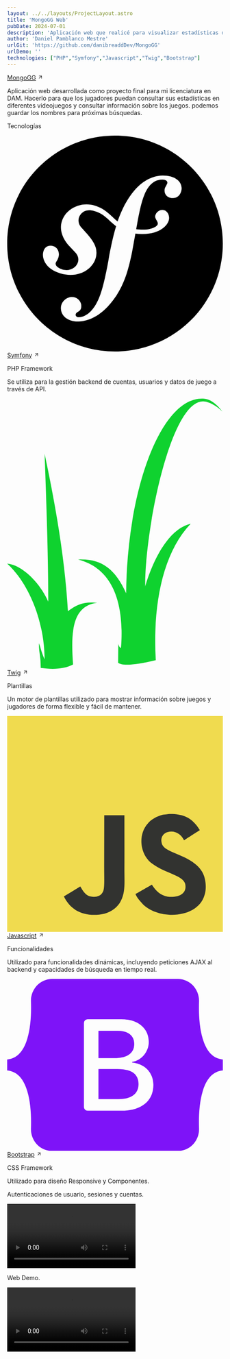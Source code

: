 ```yaml
---
layout: ../../layouts/ProjectLayout.astro
title: 'MongoGG Web'
pubDate: 2024-07-01
description: 'Aplicación web que realicé para visualizar estadísticas de jugadores y juegos. TFG de DAM.'
author: 'Daniel Pamblanco Mestre'
urlGit: 'https://github.com/danibreaddDev/MongoGG'
urlDemo: ''
technologies: ["PHP","Symfony","Javascript","Twig","Bootstrap"]
---
```



<div class="grid items-center py-4 space-y-20">
  <div class="flex flex-col space-y-5">
  <div class="group flex space-x-1 items-center">
    <a class="text-xl text-neutral-700 dark:text-neutral-200 decoration-solid underline-offset-[5px] hover:underline" href="https://github.com/danibreaddDev/MongoGG" target="_blank">MongoGG</a>
    <svg
                width="13"
                height="13"
                stroke="currentColor"
                stroke-width="2"
                class="lucide-icon lucide lucide-arrow-up-right opacity-50 duration-200 group-hover:translate-x-[1.5px] group-hover:opacity-100 font-semibold stroke-neutral-700 dark:stroke-neutral-100"
                xmlns="http://www.w3.org/2000/svg"
                viewBox="0 0 24 24"
                fill="none"
                stroke-linecap="round"
                stroke-linejoin="round"
                ><path d="M7 7h10v10"></path><path d="M7 17 17 7"></path></svg>
                </div>
    <p class="text-sm text-neutral-600 dark:text-neutral-300">Aplicación web desarrollada como proyecto final para mi licenciatura en DAM. Hacerlo para que los jugadores puedan consultar sus estadísticas en diferentes videojuegos y consultar información sobre los juegos. podemos guardar los nombres para próximas búsquedas.</p>
    <p class="text-lg text-neutral-700 dark:text-neutral-200">Tecnologías</p>
    <div class="grid grid-cols-1 sm:grid-cols-2 gap-10">
    <!-- Tecnología 1 -->
      <div class="flex flex-col p-5 space-y-2 ring-1 ring-gray-300 dark:ring-neutral-700 rounded-lg hover:shadow-md transition-shadow duration-500  dark:hover:shadow-neutral-300 hover:shadow-neutral-400">
        <div class="flex flex-wrap gap-2 items-center">
         <svg role="img" viewBox="0 0 24 24" xmlns="http://www.w3.org/2000/svg" class="size-9 dark:fill-neutral-200"><title>Symfony</title><path d="M24 12c0 6.628-5.372 12-12 12S0 18.628 0 12 5.372 0 12 0s12 5.372 12 12zm-6.753-7.561c-1.22.042-2.283.715-3.075 1.644-.878 1.02-1.461 2.229-1.881 3.461-.753-.614-1.332-1.414-2.539-1.761-.966-.297-2.015-.105-2.813.514-.41.319-.71.757-.861 1.254-.36 1.176.381 2.225.719 2.6l.737.79c.15.154.519.56.339 1.138-.193.631-.951 1.037-1.732.799-.348-.106-.848-.366-.734-.73.045-.15.152-.263.21-.391.052-.11.077-.194.095-.242.141-.465-.053-1.07-.551-1.223-.465-.143-.939-.03-1.125.566-.209.68.117 1.913 1.86 2.449 2.04.628 3.765-.484 4.009-1.932.153-.907-.255-1.582-1.006-2.447l-.612-.677c-.371-.37-.497-1.002-.114-1.485.324-.409.785-.584 1.539-.379 1.103.3 1.594 1.063 2.412 1.68-.338 1.11-.56 2.223-.759 3.222l-.123.746c-.585 3.07-1.033 4.757-2.194 5.726-.234.166-.57.416-1.073.434-.266.005-.352-.176-.355-.257-.006-.184.15-.271.255-.353.154-.083.39-.224.372-.674-.016-.532-.456-.994-1.094-.973-.477.017-1.203.465-1.176 1.286.028.85.819 1.485 2.012 1.444.638-.021 2.062-.281 3.464-1.949 1.633-1.911 2.09-4.101 2.434-5.706l.383-2.116c.213.024.441.042.69.048 2.032.044 3.049-1.01 3.064-1.776.01-.464-.304-.921-.744-.91-.386.009-.718.278-.806.654-.094.428.646.813.068 1.189-.41.266-1.146.452-2.184.3l.188-1.042c.386-1.976.859-4.407 2.661-4.467.132-.007.612.006.623.323.003.105-.022.134-.147.375-.115.155-.174.345-.168.537.017.504.4.836.957.816.743-.023.955-.748.945-1.119-.032-.874-.952-1.424-2.17-1.386z"/></svg>
          <div class="flex flex-col">
            <div class="group flex space-x-1 items-center">
              <a class="text-neutral-700 dark:text-neutral-200 " href="https://symfony.com/" target="_blank">Symfony</a>
              <svg
                width="13"
                height="13"
                stroke="currentColor"
                stroke-width="2"
                class="lucide-icon lucide lucide-arrow-up-right opacity-50 duration-200 group-hover:translate-x-[1.5px] group-hover:opacity-100 font-semibold stroke-neutral-700 dark:stroke-neutral-100"
                xmlns="http://www.w3.org/2000/svg"
                viewBox="0 0 24 24"
                fill="none"
                stroke-linecap="round"
                stroke-linejoin="round"
                ><path d="M7 7h10v10"></path><path d="M7 17 17 7"></path></svg>
            </div>
            <p class="text-sm text-neutral-500 dark:text-neutral-300">PHP Framework</p>
          </div>
        </div>
        <p class="text-sm p-1 rounded text-neutral-700 dark:text-neutral-200">Se utiliza para la gestión backend de cuentas, usuarios y datos de juego a través de API.</p>
      </div>
      <!-- Tecnología 2 -->
      <div class="flex flex-col p-5 space-y-2 ring-1 ring-gray-300 dark:ring-neutral-700 rounded-lg hover:shadow-md transition-shadow duration-500  dark:hover:shadow-neutral-300 hover:shadow-neutral-400">
        <div class="flex flex-wrap gap-2 items-center">
         <svg xmlns="http://www.w3.org/2000/svg" class="size-9" viewBox="0 0 409 512"> <path fill="#0fd22f" d="M371.8 5.235c-62.97-.89-111.28 248.327-109.948 350.446c20.862-68.729 52.64-111.158 86.17-118.518c-55.611 58.064-71.843 160.665-66.18 258.452c-35.675 8.41-62.633 11.845-71.418 4.91l.288-35.958c1.1 4.429 2.726 7.312 5.177 7.767c6.329-80.257-12.841-150.119-81.407-167.418c43.436-2.301 69.925 16.988 91.188 63.86C227.09 175.856 290.72-3.334 371.8.047c12.627.527 24.678 8.91 36.396 24.666C397.892 13.709 382.097 5.38 371.8 5.235M77.921 384.671C60.88 346.153 26.401 314.778 0 312.578C39.603 348.514 70.556 419.13 70.965 493.96c-7.794-18.432-6.741-20.232-10.648-30.309c-.617 16.863 3.416 21.645 3.288 46.666c22.386 3.024 43.487 2.603 61.336-6.543c-3.969-57.738-3.474-111.123 45.798-116.948c-25.675-2.178-37.611 3.083-55.555 15.845c-5.777-100.65-24.591-206.397-44.219-297.992c4.066 110.014 7.175 210.893 6.956 279.992" />
</svg>
          <div class="flex flex-col">
            <div class="group flex space-x-1 items-center">
              <a class="text-neutral-700 dark:text-neutral-200" href="https://twig.symfony.com/" target="_blank">Twig</a>
              <svg
                width="13"
                height="13"
                stroke="currentColor"
                stroke-width="2"
                class="lucide-icon lucide lucide-arrow-up-right opacity-50 duration-200 group-hover:translate-x-[1.5px] group-hover:opacity-100 font-semibold stroke-neutral-700 dark:stroke-neutral-100"
                xmlns="http://www.w3.org/2000/svg"
                viewBox="0 0 24 24"
                fill="none"
                stroke-linecap="round"
                stroke-linejoin="round"
                ><path d="M7 7h10v10"></path><path d="M7 17 17 7"></path></svg>
            </div>
            <p class="text-sm text-neutral-500 dark:text-neutral-300">Plantillas</p>
          </div>
        </div>
        <p class="text-sm p-1 rounded text-neutral-700 dark:text-neutral-200 text-wrap">Un motor de plantillas utilizado para mostrar información sobre juegos y jugadores de forma flexible y fácil de mantener.</p>
      </div>
      <!-- Tecnología 3 -->
      <div class="flex flex-col p-5 space-y-2 ring-1 ring-gray-300 dark:ring-neutral-700 rounded-lg hover:shadow-md transition-shadow duration-500  dark:hover:shadow-neutral-300 hover:shadow-neutral-400">
        <div class="flex flex-wrap gap-2 items-center">
        <svg xmlns="http://www.w3.org/2000/svg" class="size-9" viewBox="0 0 1052 1052"><path fill="#f0db4f" d="M0 0h1052v1052H0z"/><path d="M965.9 801.1c-7.7-48-39-88.3-131.7-125.9-32.2-14.8-68.1-25.399-78.8-49.8-3.8-14.2-4.3-22.2-1.9-30.8 6.9-27.9 40.2-36.6 66.6-28.6 17 5.7 33.1 18.801 42.8 39.7 45.4-29.399 45.3-29.2 77-49.399-11.6-18-17.8-26.301-25.4-34-27.3-30.5-64.5-46.2-124-45-10.3 1.3-20.699 2.699-31 4-29.699 7.5-58 23.1-74.6 44-49.8 56.5-35.6 155.399 25 196.1 59.7 44.8 147.4 55 158.6 96.9 10.9 51.3-37.699 67.899-86 62-35.6-7.4-55.399-25.5-76.8-58.4-39.399 22.8-39.399 22.8-79.899 46.1 9.6 21 19.699 30.5 35.8 48.7 76.2 77.3 266.899 73.5 301.1-43.5 1.399-4.001 10.6-30.801 3.199-72.101zm-394-317.6h-98.4c0 85-.399 169.4-.399 254.4 0 54.1 2.8 103.7-6 118.9-14.4 29.899-51.7 26.2-68.7 20.399-17.3-8.5-26.1-20.6-36.3-37.699-2.8-4.9-4.9-8.7-5.601-9-26.699 16.3-53.3 32.699-80 49 13.301 27.3 32.9 51 58 66.399 37.5 22.5 87.9 29.4 140.601 17.3 34.3-10 63.899-30.699 79.399-62.199 22.4-41.3 17.6-91.3 17.4-146.6.5-90.2 0-180.4 0-270.9z" fill="#323330"/></svg>
          <div class="flex flex-col">
            <div class="group flex space-x-1 items-center">
              <a class="text-neutral-700 dark:text-neutral-200" href="https://www.javascript.com/" target="_blank">Javascript</a>
              <svg
                width="13"
                height="13"
                stroke="currentColor"
                stroke-width="2"
                class="lucide-icon lucide lucide-arrow-up-right opacity-50 duration-200 group-hover:translate-x-[1.5px] group-hover:opacity-100 font-semibold stroke-neutral-700 dark:stroke-neutral-100"
                xmlns="http://www.w3.org/2000/svg"
                viewBox="0 0 24 24"
                fill="none"
                stroke-linecap="round"
                stroke-linejoin="round"
                ><path d="M7 7h10v10"></path><path d="M7 17 17 7"></path></svg>
            </div>
            <p class="text-sm text-neutral-500 dark:text-neutral-300">Funcionalidades</p>
          </div>
        </div>
        <p class="text-sm p-1 rounded text-neutral-700 dark:text-neutral-200 text-wrap">Utilizado para funcionalidades dinámicas, incluyendo peticiones AJAX al backend y capacidades de búsqueda en tiempo real.</p>
      </div>
      <!-- tech 4 -->
      <div class="flex flex-col p-5 space-y-2 ring-1 ring-gray-300 dark:ring-neutral-700 rounded-lg hover:shadow-md transition-shadow duration-500  dark:hover:shadow-neutral-300 hover:shadow-neutral-400">
        <div class="flex flex-wrap gap-2 items-center">
        <svg viewBox="0 0 256 204" xmlns="http://www.w3.org/2000/svg" class="size-9" preserveAspectRatio="xMidYMid"><path fill="#7E13F8" d="M53.172 0C38.565 0 27.756 12.785 28.24 26.65c.465 13.32-.139 30.573-4.482 44.642C19.402 85.402 12.034 94.34 0 95.488v12.956c12.034 1.148 19.402 10.086 23.758 24.197 4.343 14.069 4.947 31.32 4.482 44.641-.484 13.863 10.325 26.65 24.934 26.65h149.673c14.608 0 25.414-12.785 24.93-26.65-.464-13.32.139-30.572 4.482-44.641 4.359-14.11 11.707-23.05 23.741-24.197V95.488c-12.034-1.148-19.382-10.086-23.74-24.196-4.344-14.067-4.947-31.321-4.483-44.642C228.261 12.787 217.455 0 202.847 0H53.17h.002ZM173.56 125.533c0 19.092-14.24 30.67-37.872 30.67h-40.23a4.339 4.339 0 0 1-4.338-4.339V52.068a4.339 4.339 0 0 1 4.339-4.34h39.999c19.705 0 32.637 10.675 32.637 27.063 0 11.503-8.7 21.801-19.783 23.604v.601c15.089 1.655 25.248 12.104 25.248 26.537Zm-42.26-64.05h-22.937v32.4h19.32c14.934 0 23.17-6.014 23.17-16.764 0-10.073-7.082-15.636-19.552-15.636Zm-22.937 45.256v35.705h23.782c15.548 0 23.786-6.239 23.786-17.965 0-11.728-8.467-17.742-24.786-17.742h-22.782v.002Z"/></svg>
          <div class="flex flex-col">
            <div class="group flex space-x-1 items-center">
              <a class="text-neutral-700 dark:text-neutral-200" href="https://www.javascript.com/" target="_blank">Bootstrap</a>
              <svg
                width="13"
                height="13"
                stroke="currentColor"
                stroke-width="2"
                class="lucide-icon lucide lucide-arrow-up-right opacity-50 duration-200 group-hover:translate-x-[1.5px] group-hover:opacity-100 font-semibold stroke-neutral-700 dark:stroke-neutral-100"
                xmlns="http://www.w3.org/2000/svg"
                viewBox="0 0 24 24"
                fill="none"
                stroke-linecap="round"
                stroke-linejoin="round"
                ><path d="M7 7h10v10"></path><path d="M7 17 17 7"></path></svg>
            </div>
            <p class="text-sm text-neutral-500 dark:text-neutral-300">CSS Framework</p>
          </div>
        </div>
        <p class="text-sm p-1 rounded text-neutral-700 dark:text-neutral-200 text-wrap">Utilizado para diseño Responsive y Componentes.</p>
      </div>
      <!-- siguiente tech -->
    </div>
    <div class="grid grid-cols-1 sm:grid-cols-2 items-center gap-10 py-5">

  <div class="flex flex-col space-y-3 items-center">
  <p class="text-sm text-neutral-700 dark:text-neutral-200">Autenticaciones de usuario, sesiones y cuentas.</p>
  <video controls class="rounded">
  <source src="/autenticacion.mkv" type="video/mp4">
  </video>
  </div>
  <div class="flex flex-col space-y-3 items-center">
  <p class="text-sm text-neutral-700 dark:text-neutral-200">Web Demo.</p>
  <video controls class="rounded">
  <source src="/web.mp4" type="video/mp4">
  </video>
  </div>
  
  </div>
</div>
